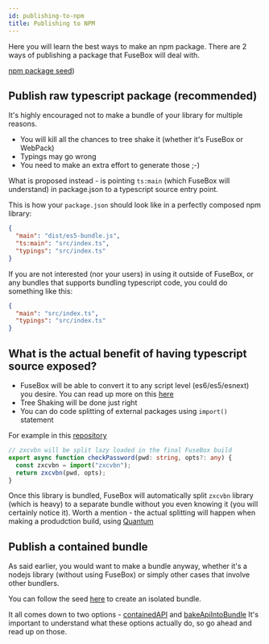 ```yaml
---
id: publishing-to-npm
title: Publishing to NPM
---
```


Here you will learn the best ways to make an npm package. There are 2 ways of
publishing a package that FuseBox will deal with.

[npm package seed](https://github.com/fuse-box/fuse-box-npm-package-seed))

## Publish raw typescript package (recommended)

It's highly encouraged not to make a bundle of your library for multiple
reasons.

- You will kill all the chances to tree shake it (whether it's FuseBox or
  WebPack)
- Typings may go wrong
- You need to make an extra effort to generate those ;-)

What is proposed instead - is pointing `ts:main` (which FuseBox will understand)
in package.json to a typescript source entry point.

This is how your `package.json` should look like in a perfectly composed npm
library:

```json
{
  "main": "dist/es5-bundle.js",
  "ts:main": "src/index.ts",
  "typings": "src/index.ts"
}
```

If you are not interested (nor your users) in using it outside of FuseBox, or
any bundles that supports bundling typescript code, you could do something like
this:

```json
{
  "main": "src/index.ts",
  "typings": "src/index.ts"
}
```

## What is the actual benefit of having typescript source exposed?

- FuseBox will be able to convert it to any script level (es6/es5/esnext) you
  desire. You can read up more on this
  [here](../development/configuration#target)
- Tree Shaking will be done just right
- You can do code splitting of external packages using `import()` statement

For example in this
[repository](https://github.com/fuse-box/fuse-ts-raw-package)

```ts
// zxcvbn will be split lazy loaded in the final FuseBox build
export async function checkPassword(pwd: string, opts?: any) {
  const zxcvbn = import("zxcvbn");
  return zxcvbn(pwd, opts);
}
```

Once this library is bundled, FuseBox will automatically split `zxcvbn` library
(which is heavy) to a separate bundle without you even knowing it (you will
certainly notice it). Worth a mention - the actual splitting will happen when
making a produdction build, using [Quantum](../production-builds/quantum)

## Publish a contained bundle

As said earlier, you would want to make a bundle anyway, whether it's a nodejs
library (without using FuseBox) or simply other cases that involve other
bundlers.

You can follow the seed
[here](https://github.com/fuse-box/fuse-box-npm-package-seed) to create an
isolated bundle.

It all comes down to two options -
[containedAPI](../production-builds/quantum#containedapi) and
[bakeApiIntoBundle](../production-builds/quantum#bakeapiintobundle) It's
important to understand what these options actually do, so go ahead and read up
on those.
